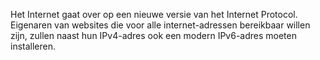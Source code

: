 
Het Internet gaat over op een nieuwe versie van het Internet Protocol. 
Eigenaren van websites die voor alle internet-adressen bereikbaar willen 
zijn, zullen naast hun IPv4-adres ook een modern IPv6-adres moeten 
installeren.
